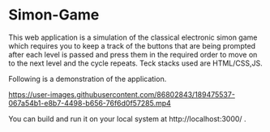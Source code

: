 # Simon-Game
This web application is a simulation of the classical electronic simon game which requires you to keep a track of the buttons that are being prompted after each level is passed and press them in the required order to move on to the next level and the cycle repeats.
Teck stacks used are HTML/CSS,JS.

Following is a demonstration of the application.


https://user-images.githubusercontent.com/86802843/189475537-067a54b1-e8b7-4498-b656-76f6d0f57285.mp4



You can build and run it on your local system at http://localhost:3000/ .
